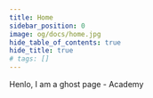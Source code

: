 ```yaml
---
title: Home
sidebar_position: 0
image: og/docs/home.jpg
hide_table_of_contents: true
hide_title: true
# tags: []
---
```


Henlo, I am a ghost page - Academy